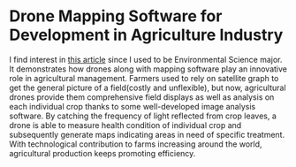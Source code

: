 # Drone Mapping Software for Development in Agriculture Industry
I find interest in [this article](https://gbksoft.com/blog/drone-mapping-software-for-agriculture/#toc-drone-mapping-software-application-overview) since I used to be Environmental Science major. It demonstrates how drones along with mapping software play an innovative role in agricultural management. Farmers used to rely on satellite graph to get the general picture of a field(costly and unflexible), but now, agricultural drones provide them comprehensive field displays as well as analysis on each individual crop thanks to some well-developed image analysis software. By catching the frequency of light reflected from crop leaves, a drone is able to measure health condition of individual crop and subsequently generate maps indicating areas in need of specific treatment. With technological contribution to farms increasing around the world, agricultural production keeps promoting efficiency.
